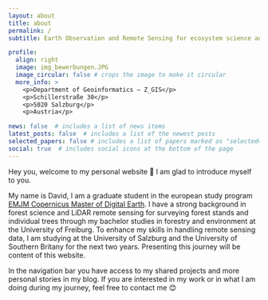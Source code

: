 ```yaml
---
layout: about
title: about
permalink: /
subtitle: Earth Observation and Remote Sensing for ecosystem science and management. 

profile:
  align: right
  image: img_bewerbungen.JPG
  image_circular: false # crops the image to make it circular
  more_info: >
    <p>Department of Geoinformatics – Z_GIS</p>
    <p>Schillerstraße 30</p>
    <p>5020 Salzburg</p>
    <p>Austria</p>

news: false  # includes a list of news items
latest_posts: false  # includes a list of the newest posts
selected_papers: false # includes a list of papers marked as "selected={true}"
social: true  # includes social icons at the bottom of the page
---
```


Hey you, 
welcome to my personal website :wave: I am glad to introduce myself to you.

My name is David, I am a graduate student in the european study program [EMJM Copernicus Master of Digital Earth](https://master-cde.eu/). I have a strong background in forest science and LiDAR remote sensing for surveying forest stands and individual trees through my bachelor studies in forestry and environment at the University of Freiburg. To enhance my skills in handling remote sensing data, I am studying at the University of Salzburg and the University of Southern Britany for the next two years. Presenting this journey will be content of this website.

In the navigation bar you have access to my shared projects and more personal stories in my blog. If you are interested in my work or in what I am doing during my journey, feel free to contact me :blush: